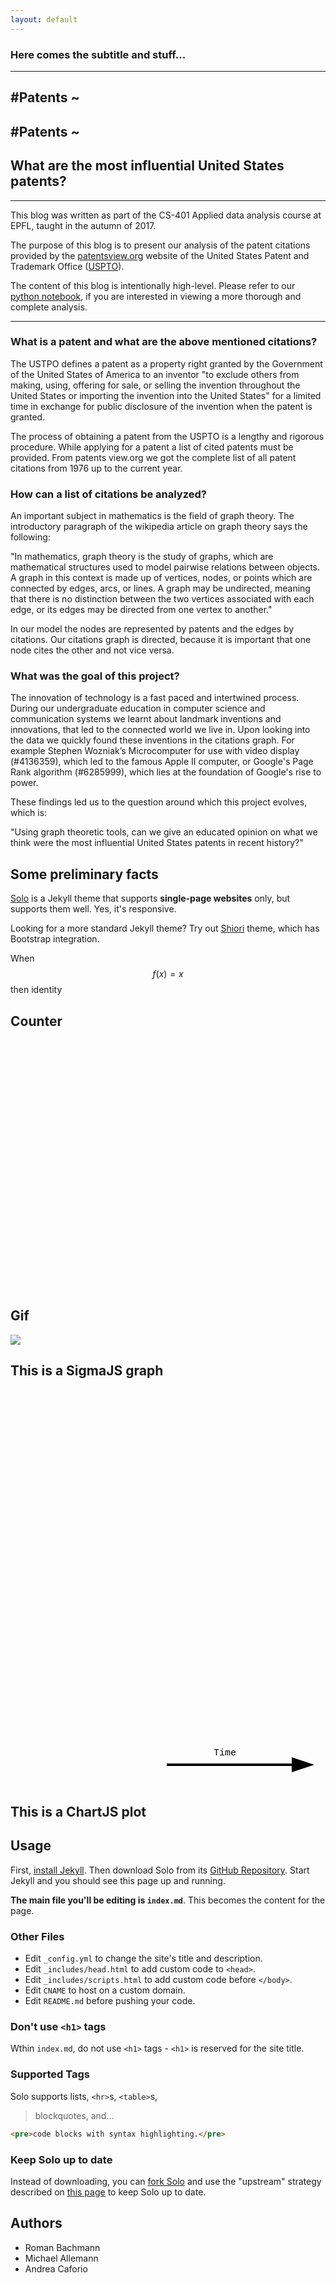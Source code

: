 ```yaml
---
layout: default
---
```


### Here comes the subtitle and stuff...

---

<h2 id="counter1">#Patents ~</h2>
<h2 id="counter2">#Patents ~</h2>

## What are the most influential United States patents?

---

This blog was written as part of the CS-401 Applied data analysis course at EPFL,
taught in the autumn of 2017. 

The purpose of this blog is to present our analysis of the patent citations provided by
the [patentsview.org](http://www.patentsview.org) website of the United States Patent
and Trademark Office ([USPTO](https://www.uspto.gov/)). 

The content of this blog is intentionally high-level. Please refer to our
[python notebook](https://nbviewer.jupyter.org/github/qantik/prayingmantissa/blob/master/project/patents.ipynb), if you are interested in viewing a more thorough and complete analysis.

--- 

### What is a patent and what are the above mentioned citations?

The USTPO defines a patent as a property right granted by the Government of
the United States of America to an inventor "to exclude others from making,
using, offering for sale, or selling the invention throughout the United States or
importing the invention into the United States" for a limited time in exchange for
public disclosure of the invention when the patent is granted.

The process of obtaining a patent from the USPTO is a lengthy and rigorous procedure.
While applying for a patent a list of cited patents must be provided. From patents
view.org we got the complete list of all patent citations from 1976 up to the current year.

### How can a list of citations be analyzed?

An important subject in mathematics is the field of graph theory. The introductory
paragraph of the wikipedia article on graph theory says the following: 

"In mathematics, graph theory is the study of graphs, which are mathematical structures 
used to model pairwise relations between objects. A graph in this context is made up of vertices, nodes, or points which are connected by edges, arcs, or lines. A graph may be undirected, meaning that there is no distinction between the two vertices associated with each edge, or its edges may be directed from one vertex to another."

In our model the nodes are represented by patents and the edges by citations. Our citations graph is directed, because it is important that one node cites the other and not vice versa.

### What was the goal of this project?

The innovation of technology is a fast paced and intertwined process. During our undergraduate education in computer science and communication systems we learnt about landmark inventions and innovations, that led to the connected world we live in. Upon looking into the data we quickly found these inventions in the citations graph. For example Stephen Wozniak’s Microcomputer for use with video display (#4136359), which led to the famous Apple II computer, or Google's Page Rank algorithm (#6285999), which lies at the foundation of Google's rise to power. 

These findings led us to the question around which this project evolves, which is:

"Using graph theoretic tools, can we give an educated opinion on what we think were the most influential United States patents in recent history?"

## Some preliminary facts
[Solo](http://chibicode.github.io/solo) is a Jekyll theme that supports **single-page websites** only, but supports them well. Yes, it's responsive.

Looking for a more standard Jekyll theme? Try out [Shiori](http://github.com/ellekasai/shiori) theme, which has Bootstrap integration.

When $$f(x) = x$$ then identity

## Counter

<svg width="500" height="400"></svg>

## Gif

<img src="static/pagerank_bfs.gif" style="border-style: none" />

## This is a SigmaJS graph

<div id="parent" style="width: 1000px; height: 550px;">
  <div id="demo-canvas" style="position: absolute; height: 700px; width: 1000px"></div>
</div>

<svg width="600px" height="100px">
  <defs>
    <marker id="arrow" markerWidth="10" markerHeight="10" refX="0" refY="3" orient="auto" markerUnits="strokeWidth">
      <path d="M0,0 L0,6 L9,3 z" fill="#000" />
    </marker>
  </defs>
  <text x="325" y="35" font-family="Courier" font-size="15">Time</text>
  <line x1="250" y1="50" x2="450" y2="50" stroke="#000" stroke-width="4" marker-end="url(#arrow)" />
</svg>

## This is a ChartJS plot
<canvas id="myChart" width="300" height="300"></canvas>

## Usage

First, [install Jekyll](http://jekyllrb.com/docs/installation/). Then download Solo from its [GitHub Repository](https://github.com/chibicode/solo). Start Jekyll and you should see this page up and running.

**The main file you'll be editing is `index.md`**. This becomes the content for the page.

### Other Files

* Edit `_config.yml` to change the site's title and description.
* Edit `_includes/head.html` to add custom code to `<head>`.
* Edit `_includes/scripts.html` to add custom code before `</body>`.
* Edit `CNAME` to host on a custom domain.
* Edit `README.md` before pushing your code.

### Don't use `<h1>` tags

Wthin `index.md`, do not use `<h1>` tags - `<h1>` is reserved for the site title.

### Supported Tags

Solo supports lists, `<hr>`s, `<table>`s,

> blockquotes, and...

~~~html
<pre>code blocks with syntax highlighting.</pre>
~~~

### Keep Solo up to date

Instead of downloading, you can [fork Solo](https://github.com/chibicode/solo/fork) and use the "upstream" strategy described on [this page](https://help.github.com/articles/fork-a-repo) to keep Solo up to date.

## Authors

* Roman Bachmann
* Michael Allemann
* Andrea Caforio
